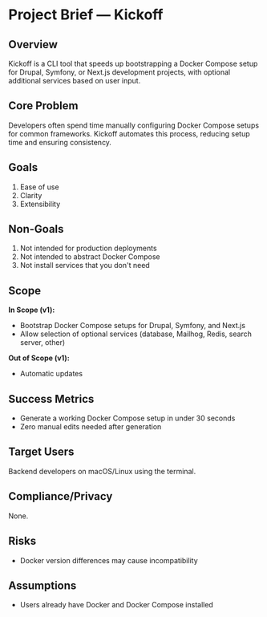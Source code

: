 # Project Brief — Kickoff

## Overview
Kickoff is a CLI tool that speeds up bootstrapping a Docker Compose setup for
Drupal, Symfony, or Next.js development projects, with optional additional
services based on user input.

## Core Problem
Developers often spend time manually configuring Docker Compose setups for
common frameworks. Kickoff automates this process, reducing setup time and
ensuring consistency.

## Goals
1. Ease of use
2. Clarity
3. Extensibility

## Non-Goals
1. Not intended for production deployments
2. Not intended to abstract Docker Compose
3. Not install services that you don't need

## Scope
**In Scope (v1):**
- Bootstrap Docker Compose setups for Drupal, Symfony, and Next.js
- Allow selection of optional services (database, Mailhog, Redis, search server, other)

**Out of Scope (v1):**
- Automatic updates

## Success Metrics
- Generate a working Docker Compose setup in under 30 seconds
- Zero manual edits needed after generation

## Target Users
Backend developers on macOS/Linux using the terminal.

## Compliance/Privacy
None.

## Risks
- Docker version differences may cause incompatibility

## Assumptions
- Users already have Docker and Docker Compose installed
